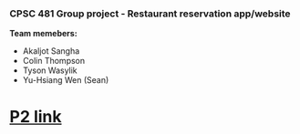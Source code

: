 ### CPSC 481 Group project - Restaurant reservation app/website
**Team memebers:**
* Akaljot Sangha
* Colin Thompson
* Tyson Wasylik
* Yu-Hsiang Wen (Sean)

# [P2 link](https://seavanas.github.io/CPSC481/p2.pdf)
